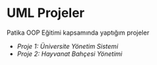 # UML Projeler
Patika OOP Eğitimi kapsamında yaptığım projeler
- *Proje 1: Üniversite Yönetim Sistemi*
- *Proje 2: Hayvanat Bahçesi Yönetimi*
